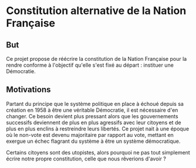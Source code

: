 # Constitution alternative de la Nation Française

## But

Ce projet propose de réécrire la constitution de la Nation Française pour la rendre conforme à l'objectif qu'elle s'est fixé au départ : instituer une Démocratie.

## Motivations

Partant du principe que le système politique en place à échoué depuis sa création en 1958 à être une véritable Démocratie, il est nécessaire d'en changer.
Ce besoin devient plus pressant alors que les gouvernements successifs deviennent de plus en plus agressifs avec leur citoyens et de plus en plus enclins à restreindre leurs libertés.
Ce projet nait à une époque où le non-vote est devenu majoritaire par rapport au vote, mettant en exergue un échec flagrant du système à être un système démocratique.

Certains citoyens sont des utopistes, alors pourquoi ne pas tout simplement écrire notre propre constitution, celle que nous rêverions d'avoir ?

